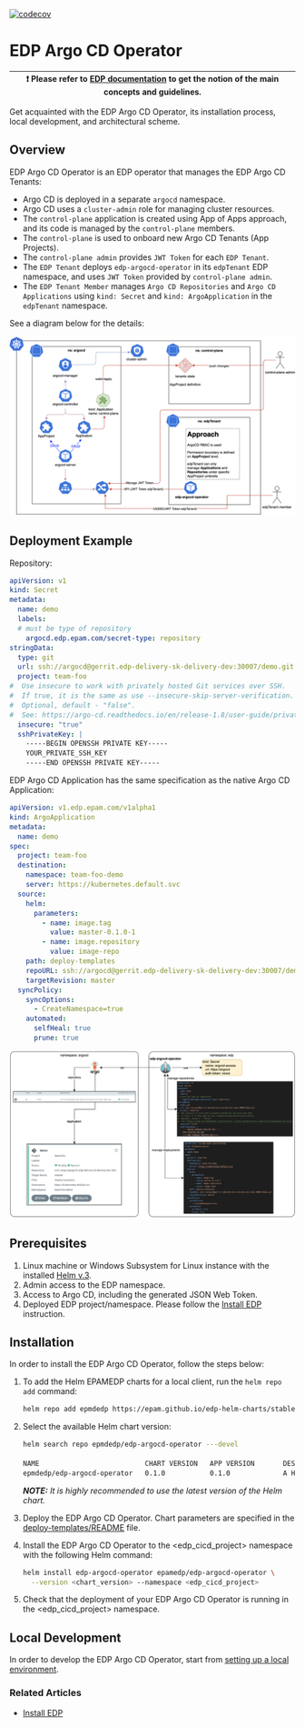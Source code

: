 [![codecov](https://codecov.io/gh/epam/edp-argocd-operator/branch/master/graph/badge.svg?token=VNMBQGDKJ3)](https://codecov.io/gh/epam/edp-argocd-operator)

# EDP Argo CD Operator

| :heavy_exclamation_mark: Please refer to [EDP documentation](https://epam.github.io/edp-install/) to get the notion of the main concepts and guidelines. |
| --- |

Get acquainted with the EDP Argo CD Operator, its installation process, local development, and architectural scheme.

## Overview

EDP Argo CD Operator is an EDP operator that manages the EDP Argo CD Tenants:

* Argo CD is deployed in a separate `argocd` namespace.
* Argo CD uses a `cluster-admin` role for managing cluster resources.
* The `control-plane` application is created using App of Apps approach, and its code is managed by the `control-plane` members.
* The `control-plane` is used to onboard new Argo CD Tenants (App Projects).
* The `control-plane admin` provides `JWT Token` for each `EDP Tenant`.
* The `EDP Tenant` deploys `edp-argocd-operator` in its `edpTenant` EDP namespace, and uses `JWT Token` provided by `control-plane admin`.
* The `EDP Tenant Member` manages `Argo CD Repositories` and `Argo CD Applications` using `kind: Secret` and `kind: ArgoApplication` in the `edpTenant` namespace.

See a diagram below for the details:

![edpTenant](docs/assets/edpTenant.png)

## Deployment Example

Repository:

```yaml
apiVersion: v1
kind: Secret
metadata:
  name: demo
  labels:
  # must be type of repository
    argocd.edp.epam.com/secret-type: repository
stringData:
  type: git
  url: ssh://argocd@gerrit.edp-delivery-sk-delivery-dev:30007/demo.git
  project: team-foo
#  Use insecure to work with privately hosted Git services over SSH.
#  If true, it is the same as use --insecure-skip-server-verification.
#  Optional, default - "false".
#  See: https://argo-cd.readthedocs.io/en/release-1.8/user-guide/private-repositories/#unknown-ssh-hosts
  insecure: "true"
  sshPrivateKey: |
    -----BEGIN OPENSSH PRIVATE KEY-----
    YOUR_PRIVATE_SSH_KEY
    -----END OPENSSH PRIVATE KEY-----
```

EDP Argo CD Application has the same specification as the native Argo CD Application:

```yaml
apiVersion: v1.edp.epam.com/v1alpha1
kind: ArgoApplication
metadata:
  name: demo
spec:
  project: team-foo
  destination:
    namespace: team-foo-demo
    server: https://kubernetes.default.svc
  source:
    helm:
      parameters:
        - name: image.tag
          value: master-0.1.0-1
        - name: image.repository
          value: image-repo
    path: deploy-templates
    repoURL: ssh://argocd@gerrit.edp-delivery-sk-delivery-dev:30007/demo.git
    targetRevision: master
  syncPolicy:
    syncOptions:
      - CreateNamespace=true
    automated:
      selfHeal: true
      prune: true
```

![example](docs/assets/example.png)

## Prerequisites

1. Linux machine or Windows Subsystem for Linux instance with the installed [Helm v.3](https://helm.sh/docs/intro/install/).
2. Admin access to the EDP namespace.
3. Access to Argo CD, including the generated JSON Web Token.
4. Deployed EDP project/namespace. Please follow the [Install EDP](https://epam.github.io/edp-install/operator-guide/install-edp/) instruction.

## Installation

In order to install the EDP Argo CD Operator, follow the steps below:

1. To add the Helm EPAMEDP charts for a local client, run the `helm repo add` command:

    ```bash
    helm repo add epmdedp https://epam.github.io/edp-helm-charts/stable
    ```

2. Select the available Helm chart version:

    ```bash
    helm search repo epmdedp/edp-argocd-operator ---devel

    NAME                          CHART VERSION   APP VERSION       DESCRIPTION
    epmdedp/edp-argocd-operator   0.1.0  	      0.1.0             A Helm chart for EDP Argo CD Operator
    ```

    _**NOTE:** It is highly recommended to use the latest version of the Helm chart._

3. Deploy the EDP Argo CD Operator. Chart parameters are specified in the [deploy-templates/README](deploy-templates/README.md) file.

4. Install the EDP Argo CD Operator to the <edp_cicd_project> namespace with the following Helm command:

    ```bash
    helm install edp-argocd-operator epamedp/edp-argocd-operator \
      --version <chart_version> --namespace <edp_cicd_project>
    ```

5. Check that the deployment of your EDP Argo CD Operator is running in the <edp_cicd_project> namespace.

## Local Development

In order to develop the EDP Argo CD Operator, start from [setting up a local environment](https://epam.github.io/edp-install/developer-guide/local-development/).

### Related Articles

* [Install EDP](https://epam.github.io/edp-install/operator-guide/install-edp/)
